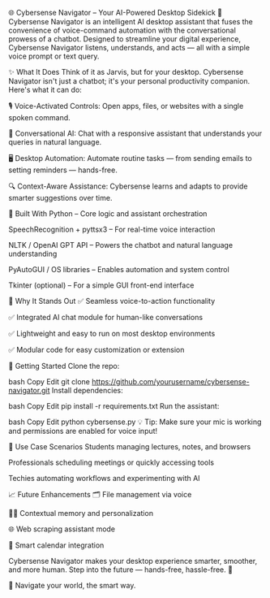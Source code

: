 🌐 Cybersense Navigator – Your AI-Powered Desktop Sidekick 🚀
Cybersense Navigator is an intelligent AI desktop assistant that fuses the convenience of voice-command automation with the conversational prowess of a chatbot. Designed to streamline your digital experience, Cybersense Navigator listens, understands, and acts — all with a simple voice prompt or text query.

✨ What It Does
Think of it as Jarvis, but for your desktop. Cybersense Navigator isn't just a chatbot; it's your personal productivity companion. Here's what it can do:

🎙️ Voice-Activated Controls: Open apps, files, or websites with a single spoken command.

💬 Conversational AI: Chat with a responsive assistant that understands your queries in natural language.

🖥️ Desktop Automation: Automate routine tasks — from sending emails to setting reminders — hands-free.

🔍 Context-Aware Assistance: Cybersense learns and adapts to provide smarter suggestions over time.

🔧 Built With
Python – Core logic and assistant orchestration

SpeechRecognition + pyttsx3 – For real-time voice interaction

NLTK / OpenAI GPT API – Powers the chatbot and natural language understanding

PyAutoGUI / OS libraries – Enables automation and system control

Tkinter (optional) – For a simple GUI front-end interface

🌟 Why It Stands Out
✅ Seamless voice-to-action functionality

✅ Integrated AI chat module for human-like conversations

✅ Lightweight and easy to run on most desktop environments

✅ Modular code for easy customization or extension

🚀 Getting Started
Clone the repo:

bash
Copy
Edit
git clone https://github.com/yourusername/cybersense-navigator.git
Install dependencies:

bash
Copy
Edit
pip install -r requirements.txt
Run the assistant:

bash
Copy
Edit
python cybersense.py
💡 Tip: Make sure your mic is working and permissions are enabled for voice input!

🧠 Use Case Scenarios
Students managing lectures, notes, and browsers

Professionals scheduling meetings or quickly accessing tools

Techies automating workflows and experimenting with AI

📈 Future Enhancements
🗂️ File management via voice

🕵️‍♂️ Contextual memory and personalization

🌐 Web scraping assistant mode

📅 Smart calendar integration

Cybersense Navigator makes your desktop experience smarter, smoother, and more human.
Step into the future — hands-free, hassle-free. 🌟

🧠 Navigate your world, the smart way.

